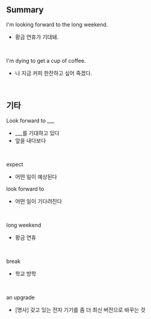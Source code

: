 ## Summary

I'm looking forward to the long weekend.
- 황금 연휴가 기대돼.

<br>

I'm dying to get a cup of coffee.
- 나 지금 커피 한잔하고 싶어 죽겠다.

<br>

## 기타

Look forward to ___
- ___를 기대하고 있다
- 앞을 내다보다

<br>

expect
- 어떤 일이 예상된다

look forward to
- 어떤 일이 기다려진다

<br>

long weekend
- 황금 연휴

<br>

break
- 학교 방학

<br>

an upgrade
- [명사] 갖고 있는 전자 기기를 좀 더 최신 버전으로 바꾸는 것

